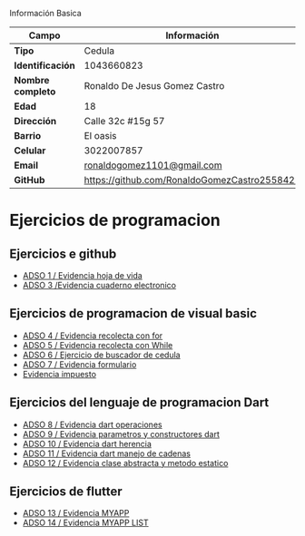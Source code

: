 Información Basica

| Campo | Información |
| --- | --- |
| **Tipo** | Cedula |
| **Identificación** | 1043660823 |
| **Nombre completo** | Ronaldo De Jesus Gomez Castro |
| **Edad** | 18 |
| **Dirección** | Calle 32c #15g 57 |
| **Barrio** | El oasis |
| **Celular** | 3022007857 |
| **Email** | ronaldogomez1101@gmail.com |
| **GitHub** | https://github.com/RonaldoGomezCastro2558427 |

# Ejercicios de programacion

## Ejercicios e github
- [ADSO 1 / Evidencia hoja de vida](https://github.com/RonaldoGomezCastro2558427/RonaldoGomez2558427.git)
- [ADSO 3 /Evidencia cuaderno electronico](https://github.com/RonaldoGomezCastro2558427/Agenda_.git)

## Ejercicios de programacion de visual basic
- [ADSO 4 / Evidencia recolecta con for](visual_basic/evidencia_impuesto.md)
- [ADSO 5 / Evidencia recolecta con While](visual_basic/evidencia_recolecta.md)
- [ADSO 6 / Ejercicio de buscador de cedula](visual_basic/buscador_de_cedula_mientras.md)
- [ADSO 7 / Evidencia formulario](visual_basic/evidencia_formulario.md)
- [Evidencia impuesto](visual_basic/evidencia_impuesto.md)

## Ejercicios del lenguaje de programacion Dart
- [ADSO 8 / Evidencia dart operaciones](dart/evidencia_dart_operaciones.md)
- [ADSO 9 / Evidencia parametros y constructores dart](dart/tipos_parametros_y_constructores.md)
- [ADSO 10 / Evidencia dart herencia](dart/evidencia_dart_herencia.md)
- [ADSO 11 / Evidencia dart manejo de cadenas](dart/evidencia_dart_cadenas.md)
- [ADSO 12 / Evidencia clase abstracta y metodo estatico](dart/evidencia_clase_abstracta.md)

## Ejercicios de flutter
- [ADSO 13 / Evidencia MYAPP](flutter/my_app.md)
- [ADSO 14 / Evidencia MYAPP LIST](flutter/my_app_list.md)
